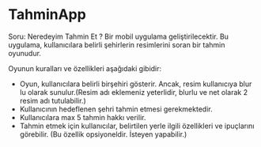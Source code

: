 # TahminApp

Soru: Neredeyim Tahmin Et ? Bir mobil uygulama geliştirilecektir.
Bu uygulama, kullanıcılara belirli şehirlerin resimlerini soran bir tahmin oyunudur.

Oyunun kuralları ve özellikleri aşağıdaki gibidir:
- Oyun, kullanıcılara belirli birşehiri gösterir. Ancak, resim kullanıcıya blur lu olarak sunulur.(Resim adı eklemeniz yeterlidir, blurlu ve net olarak 2 resim adı tutulabilir.)
- Kullanıcının hedeflenen şehri tahmin etmesi gerekmektedir.
- Kullanıcılara max 5 tahmin hakkı verilir.
- Tahmin etmek için kullanıcılar, belirtilen yerle ilgili özellikleri ve ipuçlarını görebilir. (Bu özellik opsiyoneldir. İsteyen yapabilir.)
